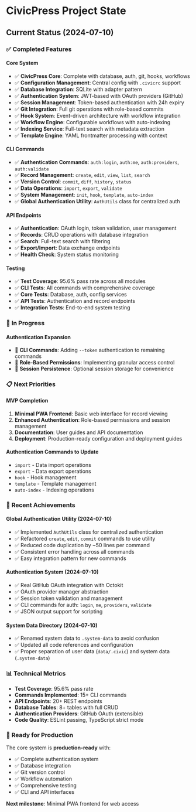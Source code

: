# CivicPress Project State

## Current Status (2024-07-10)

### ✅ **Completed Features**

#### **Core System**

- ✅ **CivicPress Core**: Complete with database, auth, git, hooks, workflows
- ✅ **Configuration Management**: Central config with `.civicrc` support
- ✅ **Database Integration**: SQLite with adapter pattern
- ✅ **Authentication System**: JWT-based with OAuth providers (GitHub)
- ✅ **Session Management**: Token-based authentication with 24h expiry
- ✅ **Git Integration**: Full git operations with role-based commits
- ✅ **Hook System**: Event-driven architecture with workflow integration
- ✅ **Workflow Engine**: Configurable workflows with auto-indexing
- ✅ **Indexing Service**: Full-text search with metadata extraction
- ✅ **Template Engine**: YAML frontmatter processing with context

#### **CLI Commands**

- ✅ **Authentication Commands**: `auth:login`, `auth:me`, `auth:providers`,
  `auth:validate`
- ✅ **Record Management**: `create`, `edit`, `view`, `list`, `search`
- ✅ **Version Control**: `commit`, `diff`, `history`, `status`
- ✅ **Data Operations**: `import`, `export`, `validate`
- ✅ **System Management**: `init`, `hook`, `template`, `auto-index`
- ✅ **Global Authentication Utility**: `AuthUtils` class for centralized auth

#### **API Endpoints**

- ✅ **Authentication**: OAuth login, token validation, user management
- ✅ **Records**: CRUD operations with database integration
- ✅ **Search**: Full-text search with filtering
- ✅ **Export/Import**: Data exchange endpoints
- ✅ **Health Check**: System status monitoring

#### **Testing**

- ✅ **Test Coverage**: 95.6% pass rate across all modules
- ✅ **CLI Tests**: All commands with comprehensive coverage
- ✅ **Core Tests**: Database, auth, config services
- ✅ **API Tests**: Authentication and record endpoints
- ✅ **Integration Tests**: End-to-end system testing

### 🔄 **In Progress**

#### **Authentication Expansion**

- 🔄 **CLI Commands**: Adding `--token` authentication to remaining commands
- 🔄 **Role-Based Permissions**: Implementing granular access control
- 🔄 **Session Persistence**: Optional session storage for convenience

### 📋 **Next Priorities**

#### **MVP Completion**

1. **Minimal PWA Frontend**: Basic web interface for record viewing
2. **Enhanced Authentication**: Role-based permissions and session management
3. **Documentation**: User guides and API documentation
4. **Deployment**: Production-ready configuration and deployment guides

#### **Authentication Commands to Update**

- `import` - Data import operations
- `export` - Data export operations
- `hook` - Hook management
- `template` - Template management
- `auto-index` - Indexing operations

### 🎯 **Recent Achievements**

#### **Global Authentication Utility (2024-07-10)**

- ✅ Implemented `AuthUtils` class for centralized authentication
- ✅ Refactored `create`, `edit`, `commit` commands to use utility
- ✅ Reduced code duplication by ~50 lines per command
- ✅ Consistent error handling across all commands
- ✅ Easy integration pattern for new commands

#### **Authentication System (2024-07-10)**

- ✅ Real GitHub OAuth integration with Octokit
- ✅ OAuth provider manager abstraction
- ✅ Session token validation and management
- ✅ CLI commands for auth: `login`, `me`, `providers`, `validate`
- ✅ JSON output support for scripting

#### **System Data Directory (2024-07-10)**

- ✅ Renamed system data to `.system-data` to avoid confusion
- ✅ Updated all code references and configuration
- ✅ Proper separation of user data (`data/.civic`) and system data
  (`.system-data`)

### 📊 **Technical Metrics**

- **Test Coverage**: 95.6% pass rate
- **Commands Implemented**: 15+ CLI commands
- **API Endpoints**: 20+ REST endpoints
- **Database Tables**: 8+ tables with full CRUD
- **Authentication Providers**: GitHub OAuth (extensible)
- **Code Quality**: ESLint passing, TypeScript strict mode

### 🚀 **Ready for Production**

The core system is **production-ready** with:

- ✅ Complete authentication system
- ✅ Database integration
- ✅ Git version control
- ✅ Workflow automation
- ✅ Comprehensive testing
- ✅ CLI and API interfaces

**Next milestone**: Minimal PWA frontend for web access
